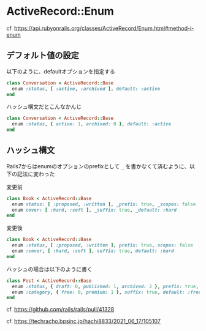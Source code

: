 # ActiveRecord::Enum

cf. https://api.rubyonrails.org/classes/ActiveRecord/Enum.html#method-i-enum

## デフォルト値の設定
以下のように、defaultオプションを指定する
```ruby
class Conversation < ActiveRecord::Base
  enum :status, [ :active, :archived ], default: :active
end
```

ハッシュ構文だとこんなかんじ

```ruby
class Conversation < ActiveRecord::Base
  enum :status, { active: 1, archived: 0 }, default: :active
end
```

## ハッシュ構文
Rails7からはenumのオプションのprefixとして `_` を書かなくて済むように、以下の記法に変わった

変更前
```ruby
class Book < ActiveRecord::Base
  enum status: [ :proposed, :written ], _prefix: true, _scopes: false
  enum cover: [ :hard, :soft ], _suffix: true, _default: :hard
end
```

変更後

```ruby
class Book < ActiveRecord::Base
  enum :status, [ :proposed, :written ], prefix: true, scopes: false
  enum :cover, [ :hard, :soft ], suffix: true, default: :hard
end
```

ハッシュの場合は以下のように書く
```ruby
class Post < ActiveRecord::Base
  enum :status, { draft: 0, published: 1, archived: 2 }, prefix: true, scopes: false
  enum :category, { free: 0, premium: 1 }, suffix: true, default: :free
end
```

cf. https://github.com/rails/rails/pull/41328

cf. https://techracho.bpsinc.jp/hachi8833/2021_06_17/105107
